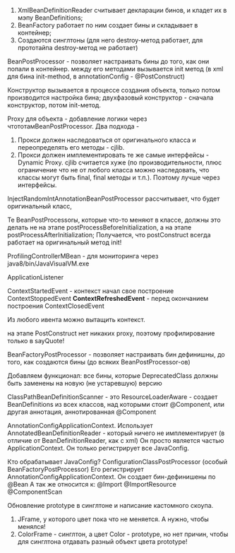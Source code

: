 1. XmlBeanDefinitionReader считывает декларации бинов, и кладет их в мэпу BeanDefinitions;
2. BeanFactory работает по ним создает бины и складывает в контейнер;
3. Создаются синглтоны (для него destroy-метод работает, для  прототайпа destroy-метод не работает)

BeanPostProcessor - позволяет настраивать бины до того, как они попали в контейнер. 
между его методами вызывается init метод 
(в xml для бина init-method, в annotationConfig - @PostConstruct)

Конструктор вызывается в процессе создания объекта, только потом производится настройка бина;
двухфазовый конструктор - сначала конструктор, потом init-метод.

Proxy для объекта - добавление логики через чтототамBeanPostProcessor. 
Два подхода - 
1. Прокси должен наследоваться от оригинального класса и переопределять его методы - cjlib.
2. Прокси должен имплементировать те же самые интерфейсы - Dynamic Proxy. 
cjlib считается хуже (по производительности, плюс ограничение что не от любого класса можно наследовать, 
что классы могут быть final, final методы и т.п.). Поэтому лучше через интерфейсы. 

InjectRandomIntAnnotationBeanPostProcessor рассчитывает, что будет оригинальный класс, 

Те BeanPostProcessorы, которые что-то меняют в классе, должны это делать не на этапе postProcessBeforeInitialization, 
а на этапе postProcessAfterInitialization;
Получается, что postConstruct всегда работает на оригинальный метод init! 

ProfilingControllerMBean - для мониторинга через java8/bin/JavaVisualVM.exe

ApplicationListener

ContextStartedEvent - контекст начал свое построение
ContextStoppedEvent 
**ContextRefreshedEvent** - перед окончанием построения
ContextClosedEvent

Из любого ивента можно вытащить контекст.

на этапе PostConstruct нет никаких proxy, поэтому профилирование только в sayQuote!

BeanFactoryPostProcessor - позволяет настраивать бин дефинишны, до того, как создаются бины (до всяких BeanPostProcessor-ов)

Добавляем функционал: все бины, которые DeprecatedClass должны быть заменены на новую (не устаревшую) версию

ClassPathBeanDefinitionScanner - это ResourceLoaderAware - создает BeanDefinitions из всех классов, 
над которыми стоит @Component, или другая аннотация, аннотированная @Component

AnnotationConfigApplicationContext. 
Использует AnnotatedBeanDefinitionReader - который ничего не имплементирует (в отличие от BeanDefinitionReader, как с xml)
Он просто является частью ApplicationContext.
Он только регистрирует все JavaConfig.

Кто обрабатывает JavaConfig?
ConfigurationClassPostProcessor (особый BeanFactoryPostProcessor)
Его регистрирует AnnotationConfigApplicationContext.
Он создает бин-дефинишены по @Bean
А так же относится к:
@Import
@ImportResource
@ComponentScan

Обновление prototype в синглтоне и написание кастомного скоупа. 
1. JFrame, у которого цвет пока что не меняется. А нужно, чтобы менялся!
2. ColorFrame - синглтон, а цвет Color - prototype, но нет причин, чтобы для синглтона отдавать разный объект цвета prototype! 